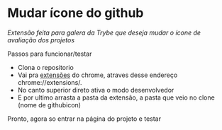 # Mudar ícone do github

*Extensão feita para galera da Trybe que deseja mudar o ícone de avaliação dos projetos*

Passos para funcionar/testar
- Clona o repositorio
- Vai pra [extensões](chrome://extensions/) do chrome, atraves desse endereço chrome://extensions/.
- No canto superior direto ativa o modo desenvolvedor
- E por ultimo arrasta a pasta da extensão, a pasta que veio no clone (nome de githubicon)

Pronto, agora so entrar na página do projeto e testar
